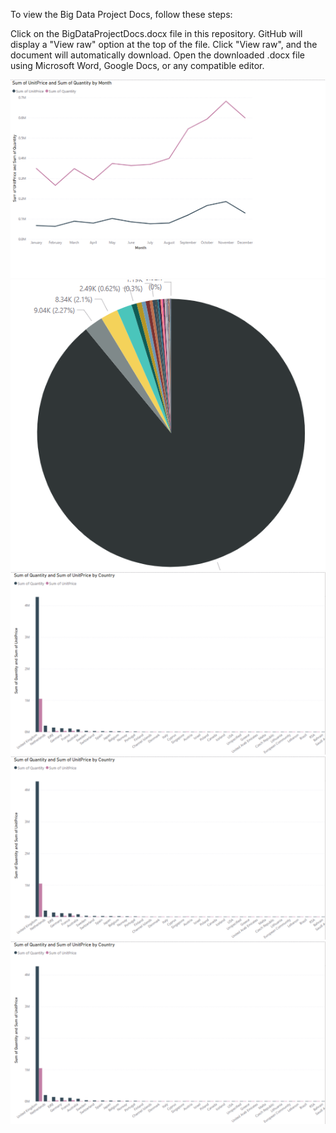 To view the Big Data Project Docs, follow these steps:

Click on the BigDataProjectDocs.docx file in this repository.
GitHub will display a "View raw" option at the top of the file.
Click "View raw", and the document will automatically download.
Open the downloaded .docx file using Microsoft Word, Google Docs, or any compatible editor.


![average order value over time](https://github.com/natabile/bigdata/blob/main/visualizatioimage/Average%20Order%20Value%20Over%20Time.png?raw=true)
![customer segementation by country](https://github.com/natabile/bigdata/blob/main/visualizatioimage/Customer%20Segmentation%20by%20Country.png?raw=true)
![revenu by country](https://github.com/natabile/bigdata/blob/main/visualizatioimage/Revenue%20by%20Country.png?raw=true)
![revenu by country](https://github.com/natabile/bigdata/blob/main/visualizatioimage/Revenue%20by%20Country.png?raw=true)
![revenu by country](https://github.com/natabile/bigdata/blob/main/visualizatioimage/Revenue%20by%20Country.png?raw=true)


